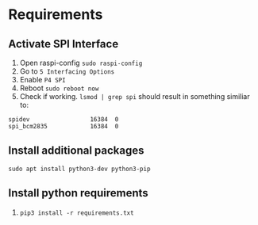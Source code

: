 # Requirements

## Activate SPI Interface


1. Open raspi-config `sudo raspi-config`
1. Go to `5 Interfacing Options`
1. Enable `P4 SPI`
1. Reboot `sudo reboot now`
1. Check if working. `lsmod | grep spi` should result in something similiar to: 
```
spidev                 16384  0
spi_bcm2835            16384  0
```

## Install additional packages

```
sudo apt install python3-dev python3-pip
```

## Install python requirements

1. `pip3 install -r requirements.txt`
